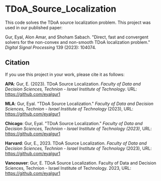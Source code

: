 # TDoA_Source_Localization
This code solves the TDoA source localization problem. This project was used in our published paper:

Gur, Eyal, Alon Amar, and Shoham Sabach. "Direct, fast and convergent solvers for the non-convex and non-smooth TDoA localization problem." _Digital Signal Processing_ 139 (2023): 104074.



## Citation
If you use this project in your work, please cite it as follows:

**APA**:
Gur, E. (2023). TDoA Source Localization. _Faculty of Data and Decision Sciences, Technion - Israel Institute of Technology_. URL: https://github.com/eyalgur1

**MLA**:
Gur, Eyal. "TDoA Source Localization." _Faculty of Data and Decision Sciences, Technion - Israel Institute of Technology_ (2023), URL: https://github.com/eyalgur1

**Chicago**:
Gur, Eyal. "TDoA Source Localization." _Faculty of Data and Decision Sciences, Technion - Israel Institute of Technology (2023)_, URL: https://github.com/eyalgur1

**Harvard**:
Gur, E., 2023. TDoA Source Localization. _Faculty of Data and Decision Sciences, Technion - Israel Institute of Technology_ (2023), URL: https://github.com/eyalgur1

**Vancouver**:
Gur, E. TDoA Source Localization. Faculty of Data and Decision Sciences, Technion - Israel Institute of Technology. 2023, URL: https://github.com/eyalgur1
